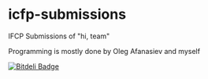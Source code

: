 # icfp-submissions
IFCP Submissions of "hi, team" 

Programming is mostly done by Oleg Afanasiev and myself


[![Bitdeli Badge](https://d2weczhvl823v0.cloudfront.net/titorenko/icfp-submissions/trend.png)](https://bitdeli.com/free "Bitdeli Badge")

